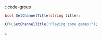 ::code-group
  ```csharp [Method]
  bool SetChannelTitle(string title);
  ```
  ```csharp [Example]
  CPH.SetChannelTitle("Playing some games!");
  ```
::